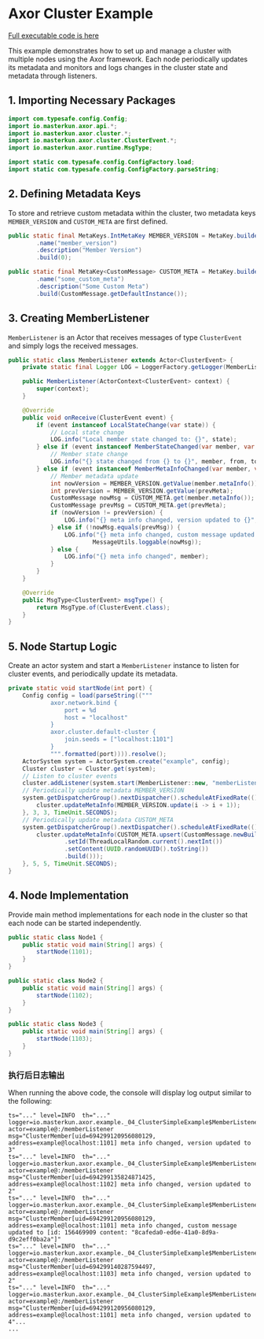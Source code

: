 # Axor Cluster Example

[Full executable code is here](../../axor-examples/src/main/java/io/masterkun/axor/example/_04_ClusterSimpleExample.java)

This example demonstrates how to set up and manage a cluster with multiple nodes using the Axor
framework. Each node periodically updates its metadata and monitors and logs changes in the cluster
state and metadata through listeners.

## 1. Importing Necessary Packages

```java
import com.typesafe.config.Config;
import io.masterkun.axor.api.*;
import io.masterkun.axor.cluster.*;
import io.masterkun.axor.cluster.ClusterEvent.*;
import io.masterkun.axor.runtime.MsgType;

import static com.typesafe.config.ConfigFactory.load;
import static com.typesafe.config.ConfigFactory.parseString;
```

## 2. Defining Metadata Keys

To store and retrieve custom metadata within the cluster, two metadata keys `MEMBER_VERSION` and
`CUSTOM_META` are first defined.

```java
public static final MetaKeys.IntMetaKey MEMBER_VERSION = MetaKey.builder(101)
        .name("member_version")
        .description("Member Version")
        .build(0);

public static final MetaKey<CustomMessage> CUSTOM_META = MetaKey.builder(102)
        .name("some_custom_meta")
        .description("Some Custom Meta")
        .build(CustomMessage.getDefaultInstance());
```

## 3. Creating MemberListener

`MemberListener` is an Actor that receives messages of type `ClusterEvent` and simply logs the
received messages.

```java
public static class MemberListener extends Actor<ClusterEvent> {
    private static final Logger LOG = LoggerFactory.getLogger(MemberListener.class);

    public MemberListener(ActorContext<ClusterEvent> context) {
        super(context);
    }

    @Override
    public void onReceive(ClusterEvent event) {
        if (event instanceof LocalStateChange(var state)) {
            // Local state change
            LOG.info("Local member state changed to: {}", state);
        } else if (event instanceof MemberStateChanged(var member, var from, var to)) {
            // Member state change
            LOG.info("{} state changed from {} to {}", member, from, to);
        } else if (event instanceof MemberMetaInfoChanged(var member, var prevMeta)) {
            // Member metadata update
            int nowVersion = MEMBER_VERSION.getValue(member.metaInfo());
            int prevVersion = MEMBER_VERSION.getValue(prevMeta);
            CustomMessage nowMsg = CUSTOM_META.get(member.metaInfo());
            CustomMessage prevMsg = CUSTOM_META.get(prevMeta);
            if (nowVersion != prevVersion) {
                LOG.info("{} meta info changed, version updated to {}", member, nowVersion);
            } else if (!nowMsg.equals(prevMsg)) {
                LOG.info("{} meta info changed, custom message updated to [{}]", member,
                        MessageUtils.loggable(nowMsg));
            } else {
                LOG.info("{} meta info changed", member);
            }
        }
    }

    @Override
    public MsgType<ClusterEvent> msgType() {
        return MsgType.of(ClusterEvent.class);
    }
}
```

## 5. Node Startup Logic

Create an actor system and start a `MemberListener` instance to listen for cluster events, and
periodically update its metadata.

```java
private static void startNode(int port) {
    Config config = load(parseString(("""
            axor.network.bind {
                port = %d
                host = "localhost"
            }
            axor.cluster.default-cluster {
                join.seeds = ["localhost:1101"]
            }
            """.formatted(port)))).resolve();
    ActorSystem system = ActorSystem.create("example", config);
    Cluster cluster = Cluster.get(system);
    // Listen to cluster events
    cluster.addListener(system.start(MemberListener::new, "memberListener"));
    // Periodically update metadata MEMBER_VERSION
    system.getDispatcherGroup().nextDispatcher().scheduleAtFixedRate(() -> {
        cluster.updateMetaInfo(MEMBER_VERSION.update(i -> i + 1));
    }, 3, 3, TimeUnit.SECONDS);
    // Periodically update metadata CUSTOM_META
    system.getDispatcherGroup().nextDispatcher().scheduleAtFixedRate(() -> {
        cluster.updateMetaInfo(CUSTOM_META.upsert(CustomMessage.newBuilder()
                .setId(ThreadLocalRandom.current().nextInt())
                .setContent(UUID.randomUUID().toString())
                .build()));
    }, 5, 5, TimeUnit.SECONDS);
}
```

## 4. Node Implementation

Provide main method implementations for each node in the cluster so that each node can be started
independently.

```java
public static class Node1 {
    public static void main(String[] args) {
        startNode(1101);
    }
}

public static class Node2 {
    public static void main(String[] args) {
        startNode(1102);
    }
}

public static class Node3 {
    public static void main(String[] args) {
        startNode(1103);
    }
}
```

### 执行后日志输出

When running the above code, the console will display log output similar to the following:

```plain text
ts="..." level=INFO  th="..." logger=io.masterkun.axor.example._04_ClusterSimpleExample$MemberListener actor=example@:/memberListener msg="ClusterMember[uid=694299120956080129, address=example@localhost:1101] meta info changed, version updated to 3"
ts="..." level=INFO  th="..." logger=io.masterkun.axor.example._04_ClusterSimpleExample$MemberListener actor=example@:/memberListener msg="ClusterMember[uid=694299135824871425, address=example@localhost:1102] meta info changed, version updated to 2"
ts="..." level=INFO  th="..." logger=io.masterkun.axor.example._04_ClusterSimpleExample$MemberListener actor=example@:/memberListener msg="ClusterMember[uid=694299120956080129, address=example@localhost:1101] meta info changed, custom message updated to [id: 156469909 content: "8cafeda0-ed6e-41a0-8d9a-d9c2eff0ba2a"]"
ts="..." level=INFO  th="..." logger=io.masterkun.axor.example._04_ClusterSimpleExample$MemberListener actor=example@:/memberListener msg="ClusterMember[uid=694299140287594497, address=example@localhost:1103] meta info changed, version updated to 2"
ts="..." level=INFO  th="..." logger=io.masterkun.axor.example._04_ClusterSimpleExample$MemberListener actor=example@:/memberListener msg="ClusterMember[uid=694299120956080129, address=example@localhost:1101] meta info changed, version updated to 4"...
...
```
